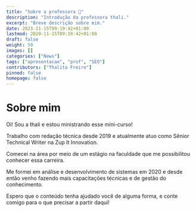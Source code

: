 ```yaml
---
title: "Sobre a professora 👋"
description: "Introdução da professora thali."
excerpt: "Breve descrição sobre mim."
date: 2023-11-15T09:19:42+01:00
lastmod: 2020-11-15T09:19:42+01:00
draft: false
weight: 50
images: []
categories: ["News"]
tags: ["apresentacao", "prof", "SEO"]
contributors: ["Thalita Freire"]
pinned: false
homepage: false
---
```

# Sobre mim
Oi! Sou a thali e estou ministrando esse mini-curso!

Trabalho com redação técnica desde 2019 e atualmente atuo como Sênior Technical Writer na Zup It Innovation.

Comecei na área por meio de um estágio na faculdade que me possibilitou conhecer essa carreira. 

Me formei em análise e desenvolvimento de sistemas em 2020 e desde então venho fazendo mais capacitações técnicas e de gestão do conhecimento.

Espero que o conteúdo tenha ajudado você de alguma forma, e conte comigo para o que precisar a partir daqui!
